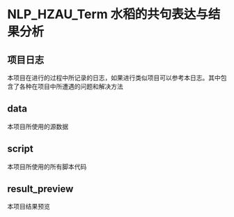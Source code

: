 # NLP_HZAU_Term 水稻的共句表达与结果分析
## 项目日志
本项目在进行的过程中所记录的日志，如果进行类似项目可以参考本日志。其中包含了各种在项目中所遭遇的问题和解决方法
## data
本项目所使用的源数据
## script
本项目所使用的所有脚本代码
## result_preview
本项目结果预览

